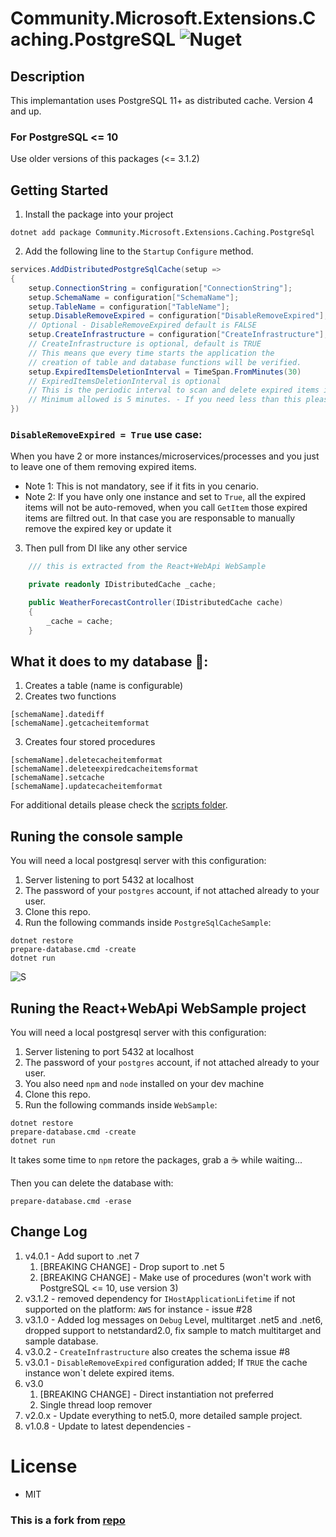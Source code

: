 ﻿# Community.Microsoft.Extensions.Caching.PostgreSQL ![Nuget](https://img.shields.io/nuget/v/Community.Microsoft.Extensions.Caching.PostgreSql)

## Description

This implemantation uses PostgreSQL 11+ as distributed cache. Version 4 and up.

### For PostgreSQL <= 10

Use older versions of this packages (<= 3.1.2)

## Getting Started

1. Install the package into your project

```
dotnet add package Community.Microsoft.Extensions.Caching.PostgreSql
```

2. Add the following line to the `Startup` `Configure` method.

```c#
services.AddDistributedPostgreSqlCache(setup =>
{
    setup.ConnectionString = configuration["ConnectionString"];
    setup.SchemaName = configuration["SchemaName"];
    setup.TableName = configuration["TableName"];
    setup.DisableRemoveExpired = configuration["DisableRemoveExpired"];
    // Optional - DisableRemoveExpired default is FALSE
    setup.CreateInfrastructure = configuration["CreateInfrastructure"];
    // CreateInfrastructure is optional, default is TRUE
    // This means que every time starts the application the
    // creation of table and database functions will be verified.
    setup.ExpiredItemsDeletionInterval = TimeSpan.FromMinutes(30)
    // ExpiredItemsDeletionInterval is optional
    // This is the periodic interval to scan and delete expired items in the cache. Default is 30 minutes.
    // Minimum allowed is 5 minutes. - If you need less than this please share your use case 😁, just for curiosity...
})
```

### `DisableRemoveExpired = True` use case:

When you have 2 or more instances/microservices/processes and you just to leave one of them removing expired items.

- Note 1: This is not mandatory, see if it fits in you cenario.
- Note 2: If you have only one instance and set to `True`, all the expired items will not be auto-removed, when you call `GetItem` those expired items are filtred out.
  In that case you are responsable to manually remove the expired key or update it

3. Then pull from DI like any other service

```c#
    /// this is extracted from the React+WebApi WebSample

    private readonly IDistributedCache _cache;

    public WeatherForecastController(IDistributedCache cache)
    {
        _cache = cache;
    }

```

## What it does to my database 🐘:

1. Creates a table (name is configurable)
2. Creates two functions

```
[schemaName].datediff
[schemaName].getcacheitemformat
```

3. Creates four stored procedures

```
[schemaName].deletecacheitemformat
[schemaName].deleteexpiredcacheitemsformat
[schemaName].setcache
[schemaName].updatecacheitemformat
```

For additional details please check the [scripts folder](./Extensions.Caching.PostgreSql/PostgreSqlScripts).

## Runing the console sample

You will need a local postgresql server with this configuration:

1. Server listening to port 5432 at localhost
1. The password of your `postgres` account, if not attached already to your user.
1. Clone this repo.
1. Run the following commands inside `PostgreSqlCacheSample`:

```shell
dotnet restore
prepare-database.cmd -create
dotnet run
```

![S](sample_project.gif)

## Runing the React+WebApi WebSample project

You will need a local postgresql server with this configuration:

1. Server listening to port 5432 at localhost
1. The password of your `postgres` account, if not attached already to your user.
1. You also need `npm` and `node` installed on your dev machine
1. Clone this repo.
1. Run the following commands inside `WebSample`:

```shell
dotnet restore
prepare-database.cmd -create
dotnet run
```

It takes some time to `npm` retore the packages, grab a ☕ while waiting...

Then you can delete the database with:

```
prepare-database.cmd -erase
```

## Change Log

1. v4.0.1 - Add suport to .net 7
   1. [BREAKING CHANGE] - Drop suport to .net 5
   1. [BREAKING CHANGE] - Make use of procedures (won't work with PostgreSQL <= 10, use version 3)
1. v3.1.2 - removed dependency for `IHostApplicationLifetime` if not supported on the platform: `AWS` for instance - issue #28
1. v3.1.0 - Added log messages on `Debug` Level, multitarget .net5 and .net6, dropped support to netstandard2.0, fix sample to match multitarget and sample database.
1. v3.0.2 - `CreateInfrastructure` also creates the schema issue #8
1. v3.0.1 - `DisableRemoveExpired` configuration added; If `TRUE` the cache instance won`t delete expired items.
1. v3.0
   1. [BREAKING CHANGE] - Direct instantiation not preferred
   2. Single thread loop remover
1. v2.0.x - Update everything to net5.0, more detailed sample project.
1. v1.0.8 - Update to latest dependencies -

# License

- MIT

### This is a fork from [repo](https://github.com/wullemsb/Extensions.Caching.PostgreSQL)
